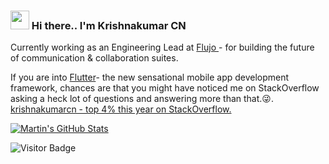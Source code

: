### <img src="https://raw.githubusercontent.com/MartinHeinz/MartinHeinz/master/wave.gif" width="30px"> Hi there..  I'm Krishnakumar CN

Currently working as an Engineering Lead at <a href="https://www.flujo.io">Flujo <a/> - for building the future of communication & collaboration suites.
  
If you are into <a href="https://www.flutter.dev">Flutter</a>- the new sensational mobile app development framework, chances are that you might have noticed me on StackOverflow asking a heck lot of questions and answering more than that.😜. 
  <a href="https://stackoverflow.com/users/5546443/krishnakumarcn">krishnakumarcn - top 4% this year on StackOverflow.</a>

<a href="https://github.com/krishnakumarcn/krishnakumarcn">
  <img align="center" src="https://github-readme-stats.vercel.app/api?username=krishnakumarcn&show_icons=true&line_height=27&count_private=true&title_color=ffffff&text_color=c9cacc&icon_color=2bbc8a&bg_color=1d1f21" alt="Martin's GitHub Stats" />
</a>




![Visitor Badge](https://visitor-badge.laobi.icu/badge?page_id=http://github.com/krishnakumarcn)
<!--
**krishnakumarcn/krishnakumarcn** is a ✨ _special_ ✨ repository because its `README.md` (this file) appears on your GitHub profile.

Here are some ideas to get you started:

- 🔭 I’m currently working on ...
- 🌱 I’m currently learning ...
- 👯 I’m looking to collaborate on ...
- 🤔 I’m looking for help with ...
- 💬 Ask me about ...
- 📫 How to reach me: ...
- 😄 Pronouns: ...
- ⚡ Fun fact: ...
-->
